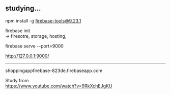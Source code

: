 ## studying...

npm install -g firebase-tools@9.23.1

firebase init   
-> firesotre, storage, hosting, 

firebase serve --port=9000

http://127.0.0.1:9000/

------------------------------------------

shoppingappfirebase-823de.firebaseapp.com


Study from   
https://www.youtube.com/watch?v=9RkXchEJgKU